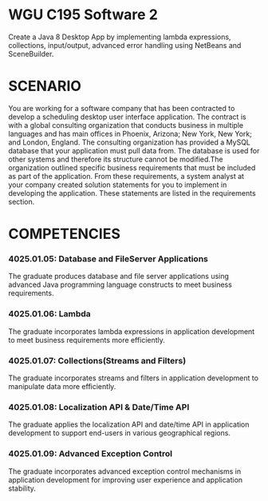 # WGU C195 Software 2

Create a Java 8 Desktop App by implementing lambda expressions, collections, input/output, advanced error handling using NetBeans and SceneBuilder.

# SCENARIO
You are working for a software company that has been contracted to develop a scheduling desktop user interface application. The contract is with a global consulting organization that conducts business in multiple languages and has main offices in Phoenix, Arizona; New York, New York; and London, England. The consulting organization has provided a MySQL database that your application must pull data from. The database is used for other systems and therefore its structure cannot be modified.The organization outlined specific business requirements that must be included as part of the application. From these requirements, a system analyst at your company created solution statements for you to implement in developing the application. These statements are listed in the requirements section.

# COMPETENCIES
### 4025.01.05: Database and FileServer Applications
The graduate produces database and file server applications using advanced Java programming language constructs to meet business requirements.

### 4025.01.06: Lambda
The graduate incorporates lambda expressions in application development to meet business requirements more efficiently.

### 4025.01.07: Collections(Streams and Filters)
The graduate incorporates streams and filters in application development to manipulate data more efficiently.

### 4025.01.08: Localization API & Date/Time API
The graduate applies the localization API and date/time API in application development to support end-users in various geographical regions.

### 4025.01.09: Advanced Exception Control
The graduate incorporates advanced exception control mechanisms in application development for improving user experience and application stability.
